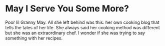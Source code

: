 # May I Serve You Some More?
Poor lil Granny May. All she left behind was this: her own cooking blog that tells the tales of her life. She always said her cooking method was different but she was an extraordinary chef. I wonder if she was trying to say something with her recipes.
